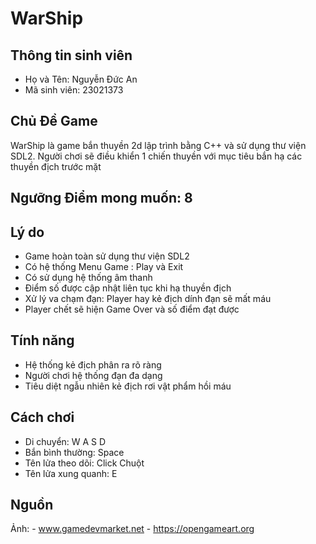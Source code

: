 # WarShip
## Thông tin sinh viên
- Họ và Tên: Nguyễn Đức An
- Mã sinh viên: 23021373

## Chủ Đề Game 
WarShip là game bắn thuyền 2d lập trình bằng C++ và sử dụng thư viện SDL2. Người chơi sẽ điều khiển 1 chiến thuyền với mục tiêu bắn hạ các thuyền địch trước mặt

## Ngưỡng Điểm mong muốn: 8
## Lý do
- Game hoàn toàn sử dụng thư viện SDL2
- Có hệ thống Menu Game : Play và Exit
- Có sử dụng hệ thống âm thanh
- Điểm số được cập nhật liên tục khi hạ thuyền địch
- Xử lý va chạm đạn: Player hay kẻ địch dính đạn sẽ mất máu
- Player chết sẽ hiện Game Over và số điểm đạt được
## Tính năng
- Hệ thống kẻ địch phân ra rõ ràng
- Người chơi hệ thống đạn đa dạng
- Tiêu diệt ngẫu nhiên kẻ địch rơi vật phẩm hồi máu
## Cách chơi
- Di chuyển: W A S D
- Bắn bình thường: Space
- Tên lửa theo dõi: Click Chuột
- Tên lửa xung quanh: E

## Nguồn
Ảnh: - www.gamedevmarket.net
     - https://opengameart.org

